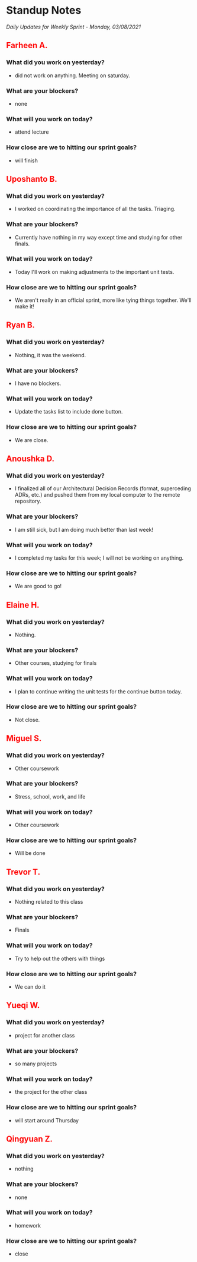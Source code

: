 # Standup Notes

_Daily Updates for Weekly Sprint - Monday, 03/08/2021_

## <span style="color: red;">Farheen A.</span>

### What did you work on yesterday?

- did not work on anything. Meeting on saturday.

### What are your blockers?

- none

### What will you work on today?

- attend lecture

### How close are we to hitting our sprint goals?

- will finish

## <span style="color: red;">Uposhanto B.</span>

### What did you work on yesterday?

- I worked on coordinating the importance of all the tasks. Triaging.

### What are your blockers?

- Currently have nothing in my way except time and studying for other finals.

### What will you work on today?

- Today I'll work on making adjustments to the important unit tests.

### How close are we to hitting our sprint goals?

- We aren't really in an official sprint, more like tying things together. We'll make it!

## <span style="color: red;">Ryan B.</span>

### What did you work on yesterday?

- Nothing, it was the weekend.

### What are your blockers?

- I have no blockers.

### What will you work on today?

- Update the tasks list to include done button.

### How close are we to hitting our sprint goals?

- We are close.

## <span style="color: red;">Anoushka D.</span>

### What did you work on yesterday?

- I finalized all of our Architectural Decision Records (format, superceding ADRs, etc.) and pushed them from my local computer to the remote repository.

### What are your blockers?

- I am still sick, but I am doing much better than last week!

### What will you work on today?

- I completed my tasks for this week; I will not be working on anything.

### How close are we to hitting our sprint goals?

- We are good to go!

## <span style="color: red;">Elaine H.</span>

### What did you work on yesterday?

- Nothing.

### What are your blockers?

- Other courses, studying for finals

### What will you work on today?

- I plan to continue writing the unit tests for the continue button today.

### How close are we to hitting our sprint goals?

- Not close.

## <span style="color: red;">Miguel S.</span>

### What did you work on yesterday?

- Other coursework

### What are your blockers?

- Stress, school, work, and life

### What will you work on today?

- Other coursework

### How close are we to hitting our sprint goals?

- Will be done

## <span style="color: red;">Trevor T.</span>

### What did you work on yesterday?

- Nothing related to this class

### What are your blockers?

- Finals

### What will you work on today?

- Try to help out the others with things

### How close are we to hitting our sprint goals?

- We can do it

## <span style="color: red;">Yueqi W.</span>

### What did you work on yesterday?

- project for another class

### What are your blockers?

- so many projects

### What will you work on today?

- the project for the other class

### How close are we to hitting our sprint goals?

- will start around Thursday

## <span style="color: red;">Qingyuan Z.</span>

### What did you work on yesterday?

- nothing

### What are your blockers?

- none

### What will you work on today?

- homework

### How close are we to hitting our sprint goals?

- close
